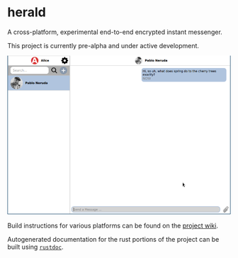 # herald
A cross-platform, experimental end-to-end encrypted instant messenger.

This project is currently pre-alpha and under active development.

![herald screenshot](screenshots/screenshot.png "herald screenshot")

Build instructions for various platforms can be found on the
[project wiki](https://github.com/kalix-systems/herald/wiki/Building-Herald).

Autogenerated documentation for the rust portions of the project can be built
using [`rustdoc`](https://doc.rust-lang.org/rustdoc/index.html).
